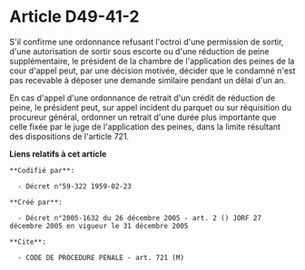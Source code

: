 # Article D49-41-2

S'il confirme une ordonnance refusant l'octroi d'une permission de sortir, d'une autorisation de sortir sous escorte ou d'une
réduction de peine supplémentaire, le président de la chambre de l'application des peines de la cour d'appel peut, par une
décision motivée, décider que le condamné n'est pas recevable à déposer une demande similaire pendant un délai d'un an.

En cas d'appel d'une ordonnance de retrait d'un crédit de réduction de peine, le président peut, sur appel incident du
parquet ou sur réquisition du procureur général, ordonner un retrait d'une durée plus importante que celle fixée par le juge
de l'application des peines, dans la limite résultant des dispositions de l'article 721.

**Liens relatifs à cet article**

	**Codifié par**:

	  - Décret n°59-322 1959-02-23

	**Créé par**:

	  - Décret n°2005-1632 du 26 décembre 2005 - art. 2 () JORF 27 décembre 2005 en vigueur le 31 décembre 2005

	**Cite**:

	  - CODE DE PROCEDURE PENALE - art. 721 (M)
